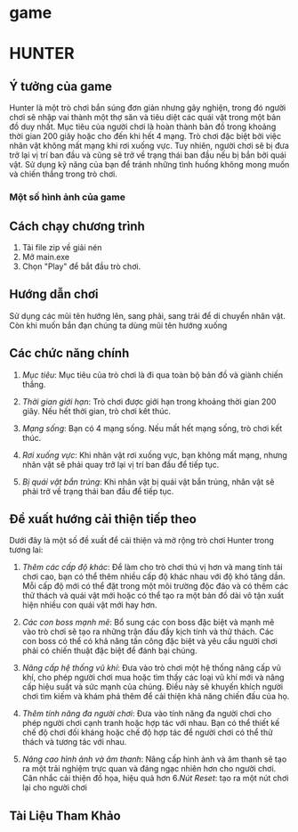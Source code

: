 # game
# HUNTER
## Ý tưởng của game

Hunter là một trò chơi bắn súng đơn giản nhưng gây nghiện, trong đó người chơi sẽ nhập vai thành một thợ săn và tiêu diệt các quái vật trong một bản đồ duy nhất. Mục tiêu của người chơi là hoàn thành bản đồ trong khoảng thời gian 200 giây hoặc cho đến khi hết 4 mạng.
Trò chơi đặc biệt bởi việc nhân vật không mất mạng khi rơi xuống vực. Tuy nhiên, người chơi sẽ bị đưa trở lại vị trí ban đầu và cũng sẽ trở về trạng thái ban đầu nếu bị bắn bởi quái vật. Sử dụng kỹ năng của bạn để tránh những tình huống không mong muốn và chiến thắng trong trò chơi.
### Một số hình ảnh của game 
 
 
##
## Cách chạy chương trình

1. Tải file zip về giải nén 
2. Mở main.exe
3. Chọn "Play" để bắt đầu trò chơi.

## Hướng dẫn chơi
 Sử dụng các mũi tên hướng lên, sang phải, sang trái để di chuyển nhân vật. Còn khi muốn bắn đạn chúng ta dùng mũi tên hướng xuống

## Các chức năng chính

1. *Mục tiêu*:  Mục tiêu của trò chơi là đi qua toàn bộ bản đồ và giành chiến thắng.

2. *Thời gian giới hạn*:  Trò chơi được giới hạn trong khoảng thời gian 200 giây. Nếu hết thời gian, trò chơi kết thúc.

3. *Mạng sống*:  Bạn có 4 mạng sống. Nếu mất hết mạng sống, trò chơi kết thúc.

4. *Rơi xuống vực*:  Khi nhân vật rơi xuống vực, bạn không mất mạng, nhưng nhân vật sẽ phải quay trở lại vị trí ban đầu để tiếp tục.

5. *Bị quái vật bắn trúng*:  Khi nhân vật bị quái vật bắn trúng, nhân vật sẽ phải trở về trạng thái ban đầu để tiếp tục.

## Đề xuất hướng cải thiện tiếp theo

Dưới đây là một số đề xuất để cải thiện và mở rộng trò chơi Hunter trong tương lai:

1. *Thêm các cấp độ khác*:  Để làm cho trò chơi thú vị hơn và mang tính tái chơi cao, bạn có thể thêm nhiều cấp độ khác nhau với độ khó tăng dần. Mỗi cấp độ mới có thể đặt trong 
một môi trường độc đáo và có thêm các thử thách và quái vật mới hoặc có thể tạo ra một bản đồ dài vô tận xuất hiện nhiều con quái vật mới hay hơn.

2. *Các con boss mạnh mẽ*:  Bổ sung các con boss đặc biệt và mạnh mẽ vào trò chơi sẽ tạo ra những trận đấu đầy kịch tính và thử thách. Các con boss có thể có khả năng tấn công đặc biệt và yêu cầu người chơi phải có chiến thuật đặc biệt để đánh bại chúng.

3. *Nâng cấp hệ thống vũ khí*:  Đưa vào trò chơi một hệ thống nâng cấp vũ khí, cho phép người chơi mua hoặc tìm thấy các loại vũ khí mới và nâng cấp hiệu suất và sức mạnh của chúng. Điều này sẽ khuyến khích người chơi tìm kiếm và khám phá thêm để cải thiện khả năng chiến đấu của họ.

4. *Thêm tính năng đa người chơi*: Đưa vào tính năng đa người chơi cho phép người chơi cạnh tranh hoặc hợp tác với nhau. Bạn có thể thiết kế chế độ chơi đối kháng hoặc chế độ hợp tác để người chơi có thể thử thách và tương tác với nhau.

5. *Nâng cao hình ảnh và âm thanh*:  Nâng cấp hình ảnh và âm thanh sẽ tạo ra một trải nghiệm trực quan và đáng ngạc nhiên hơn cho người chơi. Cân nhắc cải thiện đồ họa, hiệu quả hơn
6.*Nút Reset*:  tạo ra một nút chơi lại cho người chơi

## Tài Liệu Tham Khảo

 
